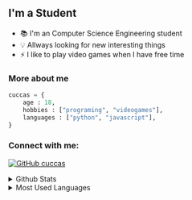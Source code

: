 ## I'm a Student

- :books: I'm an Computer Science Engineering student
- :bulb: Allways looking for new interesting things
- :zap: I like to play video games when I have free time

### More about me 

```python
cuccas = {
    age : 18,
    hobbies : ["programing", "videogames"],
    languages : ["python", "javascript"],
}
```
### Connect with me:
[![GitHub cuccas](https://img.shields.io/github/followers/cuccas?label=Follow&style=social)][github]
<br>
<details>
<summary> Github Stats</summary>
![cuccas GitHub stats](https://github-readme-stats.vercel.app/api?username=cuccas&count_private=true&theme=tokyonight)
</details>
<details>
<summary> Most Used Languages</summary>
![Top Langs](https://github-readme-stats.vercel.app/api/top-langs/?username=cuccas&layout=compact&langs_count=8&theme=tokyonight)
</details>

[github]: https://github/com/cuccas
